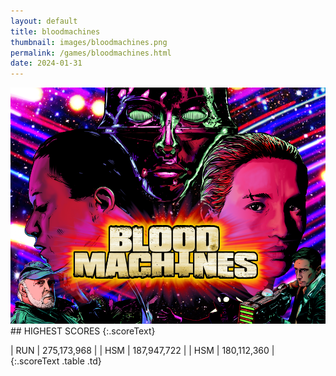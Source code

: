 ```yaml
---
layout: default
title: bloodmachines
thumbnail: images/bloodmachines.png
permalink: /games/bloodmachines.html
date: 2024-01-31
---
```


<img src="../images/bloodmachines.png" class="gameThumbnail img-fluid mx-auto align-middle">
## HIGHEST SCORES
{:.scoreText}

| RUN | 275,173,968 | 
| HSM | 187,947,722 | 
| HSM | 180,112,360 | 
{:.scoreText .table .td}
